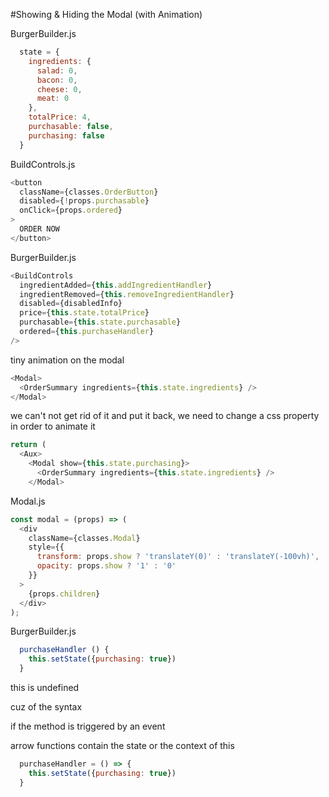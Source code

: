 #Showing & Hiding the Modal (with Animation)

BurgerBuilder.js

```js
  state = {
    ingredients: {
      salad: 0,
      bacon: 0,
      cheese: 0,
      meat: 0
    },
    totalPrice: 4,
    purchasable: false,
    purchasing: false
  }
```

BuildControls.js

```js
<button 
  className={classes.OrderButton}
  disabled={!props.purchasable}
  onClick={props.ordered}
>
  ORDER NOW
</button>
```

BurgerBuilder.js

```js
<BuildControls 
  ingredientAdded={this.addIngredientHandler} 
  ingredientRemoved={this.removeIngredientHandler} 
  disabled={disabledInfo}
  price={this.state.totalPrice}
  purchasable={this.state.purchasable}
  ordered={this.purchaseHandler}
/>
```

tiny animation on the modal

```js
<Modal>
  <OrderSummary ingredients={this.state.ingredients} />
</Modal>
```

we can't not get rid of it and put it back, we need to change a css property in order to animate it

```js
return (
  <Aux>
    <Modal show={this.state.purchasing}>
      <OrderSummary ingredients={this.state.ingredients} />
    </Modal>
```

Modal.js

```js
const modal = (props) => (
  <div 
    className={classes.Modal}
    style={{
      transform: props.show ? 'translateY(0)' : 'translateY(-100vh)',
      opacity: props.show ? '1' : '0'
    }}
  >
    {props.children}
  </div>
);
```

BurgerBuilder.js

```js
  purchaseHandler () {
    this.setState({purchasing: true})
  }
```

this is undefined

cuz of the syntax

if the method is triggered by an event

arrow functions contain the state or the context of this

```js
  purchaseHandler = () => {
    this.setState({purchasing: true})
  }
```





